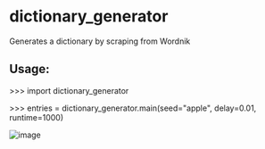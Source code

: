 # dictionary_generator
Generates a dictionary by scraping from Wordnik


## Usage:
\>>> import dictionary_generator

\>>> entries = dictionary_generator.main(seed="apple", delay=0.01, runtime=1000)

![image](https://user-images.githubusercontent.com/22204498/117265515-2abe8600-ae09-11eb-9be2-1a5fa208c181.png)
